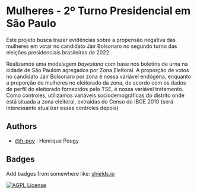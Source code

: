 
# Mulheres - 2º Turno Presidencial em São Paulo

Este projeto busca trazer evidências sobre a propensão negativa das mulheres em votar no candidato Jair Bolsonaro no segundo turno das eleições presidenciais brasileiras de 2022.

Realizamos uma modelagem *bayesiana* com base nos boletins de urna na cidade de São Paulom agregados por Zona Eleitoral. A proporção de votos no candidato Jair Bolsonaro por zona é nossa variável endógena, enquanto a proporção de mulheres no eleitorado da zona, de acordo com os dados de perfil do eleitorado fornecidos pelo TSE, é nossa variável tratamento. Como controles, utilizamos variáveis sociodemográficas do distrito onde está situada a zona eleitoral, extraídas do Censo do IBGE 2010 (será interessante atualizar esses controles depois)

## Authors

- [@h-pgy](https://www.github.com/h-pgy) : Henrique Pougy


## Badges

Add badges from somewhere like: [shields.io](https://shields.io/)

[![AGPL License](https://img.shields.io/badge/license-AGPL-blue.svg)](http://www.gnu.org/licenses/agpl-3.0)

